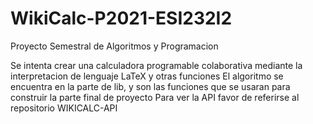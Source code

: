 # WikiCalc-P2021-ESI232I2
 Proyecto Semestral de Algoritmos y Programacion

Se intenta crear una calculadora programable colaborativa mediante la interpretacion de lenguaje LaTeX y otras funciones
El algoritmo se encuentra en la parte de lib, y son las funciones que se usaran para construir la parte final de proyecto
Para ver la API favor de referirse al repositorio WIKICALC-API